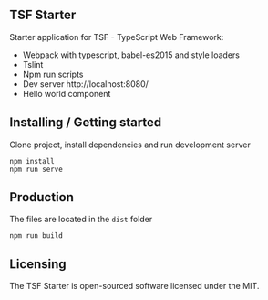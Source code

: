 ## TSF Starter

Starter application for TSF - TypeScript Web Framework:

* Webpack with typescript, babel-es2015 and style loaders
* Tslint
* Npm run scripts
* Dev server http://localhost:8080/
* Hello world component


## Installing / Getting started

Clone project, install dependencies and run development server
```shell
npm install
npm run serve
```

## Production

The files are located in the `dist` folder
```shell
npm run build
```

## Licensing

The TSF Starter is open-sourced software licensed under the MIT.
